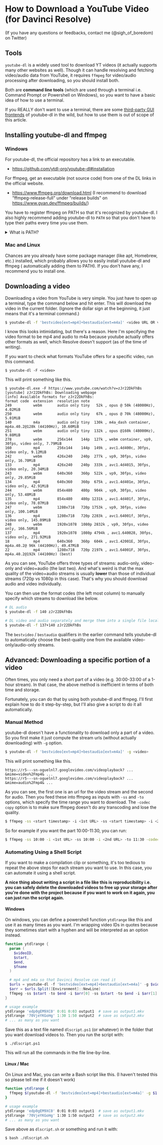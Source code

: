 # How to Download a YouTube Video (for Davinci Resolve)

(If you have any questions or feedbacks, contact me (@sigh_of_boredom) on Twitter)

## Tools

`youtube-dl` is a widely used tool to download YT videos (it actually supports many other websites as well). Though it can handle resolving and fetching video/audio data from YouTube, it requires `ffmpeg` for video/audio processing after downloading, so you should install both.

Both are **command line tools** (which are used through a terminal i.e. Command Prompt or Powershell on Windows), so you want to have a basic idea of how to use a terminal.

If you REALLY don't want to use a terminal, there are some [third-party GUI frontends](https://www.reddit.com/r/youtubedl/wiki/info-guis) of youtube-dl in the wild, but how to use them is out of scope of this article.

## Installing youtube-dl and ffmpeg

### Windows

For youtube-dl, the official repository has a link to an executable.
- https://github.com/ytdl-org/youtube-dl#installation

For ffmpeg, get an executable (not source code) from one of the DL links in the official website.

- https://www.ffmpeg.org/download.html (I recommend to download "ffmpeg-release-full" under "release builds" on https://www.gyan.dev/ffmpeg/builds/)

You have to register ffmpeg on PATH so that it's recognized by youtube-dl. I also highly recommend adding youtube-dl to `PATH` so that you don't have to type their paths every time you use them.

<details>
    <summary>What is PATH?</summary>

TL;DR: It's a list of folder paths. The executables directly under those folders are globally accessible from command line.

Be it Windows, MacOS or Linux, the system has a set of variables called "environment variables". You can create variables with arbitrary names, but some "well-known" variables are used by system programs and/or third-party programs. `PATH` variable is one of them, which contain a list of folder paths. If you add a folder to `PATH`, all the executables (binaries) directly under that folder will be accessible from everywhere by users and programs.

Let's say you downloaded youtube-dl.exe to `C:\Users\<user>\bin\youtube-dl.exe` and you want to use it in Command Prompt. You have to either type out the full absolute path `C:\Users\<user>\bin\youtube-dl.exe` or a relative path from where you are right now. But once you add the folder path `C:\Users\<user>\bin` to the `PATH` variable, you can just type `youtube-dl.exe ...` to use it.
</details>

### Mac and Linux

Chances are you already have some package manager (like apt, Homebrew, etc.) installed, which probably allows you to easily install youtube-dl and ffmpeg ( automatically adding them to PATH). If you don't have any, I recommend you to install one.

## Downloading a video

Downloading a video from YouTube is very simple. You just have to open up a terminal, type the command below and hit enter. This will download the video in the current folder. (Ignore the dollar sign at the beginning, it just means that it's a terminal command.)

```sh
$ youtube-dl -f 'bestvideo[ext=mp4]+bestaudio[ext=m4a]' <video URL OR video ID here>
```

I know this looks intimidating, but there's a reason. Here I'm specifying the video format to be mp4 and audio to m4a because youtube actually offers other formats as well, which Resolve doesn't support (as of the time of writing).

If you want to check what formats YouTube offers for a specific video, run this command.

```
$ youtube-dl -F <video>
```

This will print something like this.

```
$ youtube-dl.exe -F https://www.youtube.com/watch?v=zJr22DkFhBs
[youtube] zJr22DkFhBs: Downloading webpage
[info] Available formats for zJr22DkFhBs:
format code  extension  resolution note
249          webm       audio only tiny   52k , opus @ 50k (48000Hz), 4.02MiB
250          webm       audio only tiny   67k , opus @ 70k (48000Hz), 5.01MiB
140          m4a        audio only tiny  130k , m4a_dash container, mp4a.40.2@128k (44100Hz), 10.60MiB
251          webm       audio only tiny  132k , opus @160k (48000Hz), 9.88MiB
278          webm       256x144    144p  127k , webm container, vp9, 30fps, video only, 7.79MiB
160          mp4        256x144    144p  149k , avc1.4d400c, 30fps, video only, 9.12MiB
242          webm       426x240    240p  277k , vp9, 30fps, video only, 16.70MiB
133          mp4        426x240    240p  333k , avc1.4d4015, 30fps, video only, 20.34MiB
243          webm       640x360    360p  522k , vp9, 30fps, video only, 29.85MiB
134          mp4        640x360    360p  675k , avc1.4d401e, 30fps, video only, 42.91MiB
244          webm       854x480    480p  904k , vp9, 30fps, video only, 53.48MiB
135          mp4        854x480    480p 1231k , avc1.4d401f, 30fps, video only, 78.07MiB
247          webm       1280x718   720p 1753k , vp9, 30fps, video only, 100.14MiB
136          mp4        1280x718   720p 2283k , avc1.64001f, 30fps, video only, 145.09MiB
248          webm       1920x1078  1080p 2832k , vp9, 30fps, video only, 166.56MiB
137          mp4        1920x1078  1080p 4794k , avc1.640028, 30fps, video only, 271.92MiB
18           mp4        640x360    360p  604k , avc1.42001E, 30fps, mp4a.40.2@ 96k (44100Hz), 49.47MiB
22           mp4        1280x718   720p 2197k , avc1.64001F, 30fps, mp4a.40.2@192k (44100Hz) (best)
```

As you can see, YouTube offers three types of streams: audio-only, video-only and video+audio (the last two). And what's weird is that the max quality of the video+audio streams is usually **lower** than those of individual streams (720p vs 1080p in this case). That's why you should download audio and video individually.

You can then use the format codes (the left most column) to manually specify which streams to download like below.

```sh
# DL audio
$ youtube-dl -f 140 zJr22DkFhBs

# DL video and audio separately and merge them into a single file locally (ffmpeg is required for merging)
$ youtube-dl -f 137+140 zJr22DkFhBs
```

The `bestvideo` / `bestaudio` qualifiers in the earlier command tells youtube-dl to automatically choose the best-quality one from the available video-only/audio-only streams.

## Advanced: Downloading a specific portion of a video

Often times, you only need a short part of a video (e.g. 30:00-33:00 of a 1-hour stream). In that case, the above method is inefficient in terms of both time and storage.

Fortunately, you can do that by using both youtube-dl and ffmpeg. I'll first explain how to do it step-by-step, but I'll also give a script to do it all automatically.

### Manual Method

youtube-dl doesn't have a functionality to download only a part of a video. So you first make it just compute the stream urls (without actually downloading) with `-g` option.
```sh
$ youtube-dl -f 'bestvideo[ext=mp4]+bestaudio[ext=m4a]' -g <video>
```
This will print something like this.
```
https://r5---sn-oguelnl7.googlevideo.com/videoplayback? ... &mime=video%2Fmp4& ...
https://r5---sn-oguelnl7.googlevideo.com/videoplayback? ... &mime=audio%2Fmp4& ...
```
As you can see, the first one is an url for the video stream and the second for audio. Then you feed these into ffmpeg as inputs with `-ss` and `-to` options, which specify the time range you want to download. The `-codec copy` option is to make sure ffmpeg doesn't do any transcoding and lose the quality.

```sh
$ ffmpeg -ss <start timestamp> -i <1st URL> -ss <start timestamp> -i <2nd URL> -to <end timestamp> -codec copy '<output filename>.mkv'
```

So for example if you want the part 10:00-11:30, you can run:

```sh
$ ffmpeg -ss 10:00 -i <1st URL> -ss 10:00 -i <2nd URL> -to 11:30 -codec copy 'bla.mkv'
```

### Automating Using a Shell Script

If you want to make a compilation clip or something, it's too tedious to repeat the above steps for each stream you want to use. In this case, you can automate it using a shell script.

**A nice thing about writing a script in a file like this is reproducibility i.e. you can safely delete the downloaded videos to free up your storage after you're done with the project because if you want to work on it again, you can just run the script again.**

#### Windows

On windows, you can define a powershell function `ytdlrange` like this and use it as many times as you want. I'm wrapping video IDs in quotes because they sometimes start with a hyphen and will be interpreted as an option instead.

```powershell
function ytdlrange {
  param (
    $videoID,
    $start,
    $end,
    $fname
  )

  # mp4 and m4a so that Davinci Resolve can read it
  $urls = youtube-dl -f 'bestvideo[ext=mp4]+bestaudio[ext=m4a]' -g $videoID
  $arr = $urls.Split([Environment]::NewLine)
  ffmpeg -ss $start -to $end -i $arr[0] -ss $start -to $end -i $arr[1] -codec copy -y "$fname.mkv"
}

# usage example
ytdlrange 'edp0gEM9XC0' 0:01 0:03 output1  # save as output1.mkv
ytdlrange '70VjeYKGoHg' 1:30 1:50 output2  # save as output2.mkv
# ... as many as you want
```
Save this as a text file named `dlscript.ps1` (or whatever) in the folder that you want download videos to. Then you run the script with:
```
$ ./dlscript.ps1
```

This will run all the commands in the file line-by-line.

#### Linux / Mac

On Linux and Mac, you can write a Bash script like this. (I haven't tested this so please tell me if it doesn't work)

```sh
function ytdlrange {
  ffmpeg $(youtube-dl -f 'bestvideo[ext=mp4]+bestaudio[ext=m4a]' -g $1 | sed "s/.*/-ss $2 -to $3 -i &/") -codec copy -y $4.mkv
}

# usage example
ytdlrange 'edp0gEM9XC0' 0:01 0:03 output1  # save as output1.mkv
ytdlrange '70VjeYKGoHg' 1:30 1:50 output2  # save as output2.mkv
# ... as many as you want
```

Save above as `dlscript.sh` or something and run it with:
```
$ bash ./dlscript.sh
```
